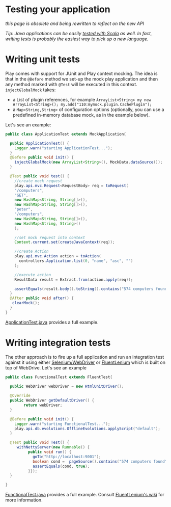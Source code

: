 # Testing your application

_this page is obsolete and being rewritten to reflect on the new API_

_Tip: Java applications can be easily [tested with Scala](https://github.com/playframework/Play20/wiki/Scalatest) as well. In fact, writing tests is probably the easiest way to pick up a new language._

# Writing unit tests

Play comes with support for JUnit and Play context mocking. The idea is that in the `@Before` method we set-up the mock play application and then any method marked with `@Test` will be executed in this context. `injectGlobalMock` takes:

- a List of plugin references, for example `ArrayList<String> my new ArrayList<String>(); my.add("110:mymock.plugin.CachePlugin");`
- a `Map<String,String>` of configuration options (optionally, you can use a predefined in-memory database mock, as in the example below).

Let's see an example:

```java
public class ApplicationTest extends MockApplication{

  public ApplicationTest() {
    Logger.warn("starting ApplicationTest...");
  }
  @Before public void init() {
    injectGlobalMock(new ArrayList<String>(), MockData.dataSource());
  }

  @Test public void test() {
    //create mock request
    play.api.mvc.Request<RequestBody> req = toRequest(
    "/computers",
    "GET",
    new HashMap<String, String[]>(),
    new HashMap<String, String[]>(),
    "peter",
    "/computers",
    new HashMap<String, String[]>(),
    new HashMap<String, String>()
    );

    //set mock request into context
    Context.current.set(createJavaContext(req));

    //create Action
    play.api.mvc.Action action = toAction(
      controllers.Application.list(0, "name", "asc", "")
    );

    //execute action
    ResultData result = Extract.from(action.apply(req));

    assertEquals(result.body().toString().contains("574 computers found"),true);
  }
  @After public void after() {
   clearMock();
  }
}
```

[ApplicationTest.java](https://github.com/playframework/Play20/blob/master/samples/java/computer-database/test/ApplicationTest.java) provides a full example.

# Writing integration tests

The other approach is to fire up a full application and run an integration test against it using either [Selenium/WebDriver](http://seleniumhq.org/docs/03_webdriver.html) or [FluentLenium](https://github.com/MathildeLemee/FluentLenium) which is built on top of WebDrive. Let's see an example

```java
public class FunctionalTest extends FluentTest{
  
  public WebDriver webDriver = new HtmlUnitDriver();

  @Override
  public WebDriver getDefaultDriver() {
        return webDriver;
  }

  @Before public void init() {
    Logger.warn("starting FunctionalTest...");
    play.api.db.evolutions.OfflineEvolutions.applyScript("default");
  }

  @Test public void Test() {
     withNettyServer(new Runnable() {
          public void run() {
            goTo("http://localhost:9001");
            boolean cond =  pageSource().contains("574 computers found");
            assertEquals(cond, true);
          }});
  }

}
```

[FunctionalTest.java](https://github.com/playframework/Play20/blob/master/samples/java/computer-database/test/FunctionalTest.java) provides a full example. Consult [FluentLenium's wiki](https://github.com/FluentLenium/FluentLenium/wiki) for more information.

